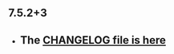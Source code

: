 ## 7.5.2+3

- ## The [CHANGELOG file is here](https://www.canardoux.xyz/tau_sound/doc/pages/flutter-sound/api/topics/changelog.html)

